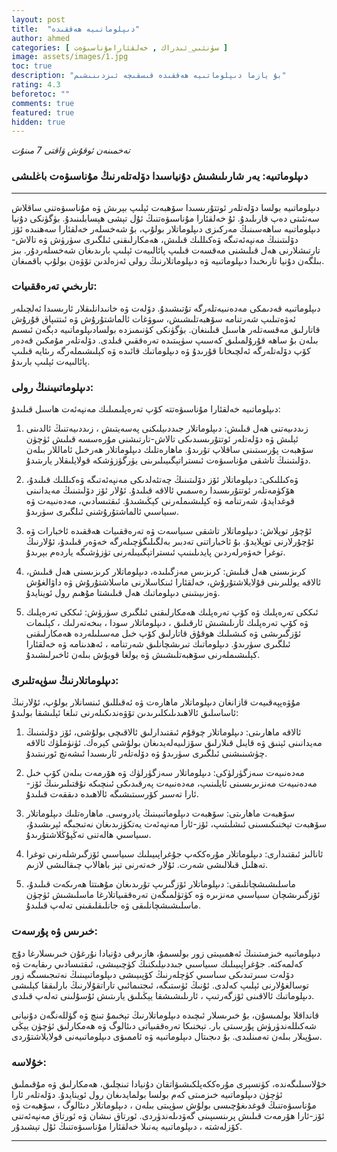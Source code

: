 ```yaml
---
layout: post
title:  "دىپلوماتىيە ھەققىدە"
author: ahmed
categories: [ سۈنئىي_ئىدراك , خەلقئارامۇناسىۋەت ]
image: assets/images/1.jpg
toc: true
description: "بۇ يازما دىپلوماتىيە ھەققىدە قىسقىچە ئىزدىنىشىم"
rating: 4.3
beforetoc: ""
comments: true
featured: true
hidden: true
---
```

_تەخمىنەن ئوقۇش ۋاقتى 7 مىنۇت_

### دىپلوماتىيە: يەر شارىلىشىش دۇنياسىدا دۆلەتلەرنىڭ مۇناسىۋەت باغلىشى

---

دىپلوماتىيە بولسا دۆلەتلەر ئوتتۇرىسىدا سۆھبەت ئېلىپ بېرىش ۋە مۇناسىۋەتنى ساقلاش سەنئىتى دەپ قارىلىدۇ. ئۇ خەلقئارا مۇناسىۋەتنىڭ ئۇل تېشى ھېسابلىنىدۇ. بۈگۈنكى دۇنيا دىپلوماتىيە ساھەسىنىڭ مەركىزى دىپلوماتلار بولۇپ، بۇ شەخسلەر خەلقئارا سەھنىدە ئۆز دۆلىتىنىڭ مەنپەئەتىگە ۋەكىللىك قىلىش، ھەمكارلىقنى ئىلگىرى سۈرۈش ۋە تالاش-تارتىشلارنى ھەل قىلىشنى مەقسەت قىلىپ پائالىيەت ئېلىپ بارىدىغان شەخسلەردۇر. بىز بىلگەن دۇنيا تارىخىدا دىپلوماتىيە ۋە دىپلوماتلارنىڭ رولى ئەزەلدىن تۆۋەن بولۇپ باقمىغان.

###  تارىخىي تەرەققىيات:

دىپلوماتىيە قەدىمكى مەدەنىيەتلەرگە تۇتىشىدۇ. دۆلەت ۋە خانىدانلىقلار ئارىسىدا ئەلچىلەر ئەۋەتىلىپ شەرتنامە سۆھبەتلىشىش، سوۋغات ئالماشتۇرۇش ۋە ئىتتىپاق قۇرۇش قاتارلىق مەقسەتلەر ھاسىل قىلىنغان. بۈگۈنكى كۈنىمىزدە بولسادىپلوماتىيە دېگەن ئىسىم بىلەن بۇ ساھە قۇرۇلمىلىق كەسىپ سۈپىتىدە تەرەققىي قىلدى. دۆلەتلەر مۇمكىن قەدەر كۆپ دۆلەتلەرگە ئەلچىخانا قۇرىدۇ ۋە دىپلوماتىك قائىدە ۋە كېلىشىملەرگە رىئايە قىلىپ پائالىيەت ئېلىپ بارىدۇ.

###  دىپلوماتىيىنىڭ رولى:

دىپلوماتىيە خەلقئارا مۇناسىۋەتتە كۆپ تەرەپلىمىلىك مەنپەئەت ھاسىل قىلىدۇ:

1. زىددىيەتنى ھەل قىلىش:  دىپلوماتلار جىددىيلىكنى پەسەيتىش ، زىددىيەتنىڭ ئالدىنى ئېلىش ۋە دۆلەتلەر ئوتتۇرىسىدىكى تالاش-تارتىشنى مۇرەسسە قىلىش ئۈچۈن سۆھبەت پۇرسىتىنى ساقلاپ تۇرىدۇ. ماھارەتلىك دىپلوماتلار ھەرخىل ئاماللار بىلەن دۆلىتىنىڭ تاشقى مۇناسىۋەت ئىستراتېگىيىلىرىنى يۈرگۈزۈشكە قولايلىقلار يارىتىدۇ.

2. ۋەكىللىكى:  دىپلوماتلار ئۆز دۆلىتىنىڭ چەتئەلدىكى مەنپەئەتىگە ۋەكىللىك قىلىدۇ، ھۆكۈمەتلەر ئوتتۇرىسىدا رەسمىي ئالاقە قىلىدۇ. ئۇلار ئۆز دۆلىتىنىڭ مەيدانىنى قوغدايدۇ، شەرتنامە ۋە كېلىشىملەرنى كېڭىشىدۇ. ئىقتىسادىي، مەدەنىيەت ۋە سىياسىي ئالماشتۇرۇشنى ئىلگىرى سۈرىدۇ.

3. ئۇچۇر توپلاش:  دىپلوماتلار تاشقى سىياسەت ۋە تەرەققىيات ھەققىدە ئاخبارات ۋە ئۇچۇرلارنى توپلايدۇ. بۇ ئاخباراتنى تەدبىر بەلگىلىگۈچىلەرگە خەۋەر قىلىدۇ، ئۇلارنىڭ توغرا خەۋەرلەردىن پايدىلىنىپ ئىستراتېگىيىلەرنى تۈزۈشىگە ياردەم بېرىدۇ.

4. كرىزىسنى ھەل قىلىش:  كرىزىس مەزگىلىدە، دىپلوماتلار كرىزىسنى ھەل قىلىش، ئالاقە يوللىرىنى قۇلايلاشتۇرۇش، خەلقئارا ئىنكاسلارنى ماسلاشتۇرۇش ۋە داۋالغۇش ۋەزىيىتىنى دىپلوماتىك ھەل قىلىشتا مۇھىم رول ئوينايدۇ.

5. ئىككى تەرەپلىك ۋە كۆپ تەرەپلىك ھەمكارلىقنى ئىلگىرى سۈرۈش:  ئىككى تەرەپلىك ۋە كۆپ تەرەپلىك ئارىلىشىش ئارقىلىق ، دىپلوماتلار سودا ، بىخەتەرلىك ، كېلىمات ئۆزگىرىشى ۋە كىشىلىك ھوقۇق قاتارلىق كۆپ خىل مەسىلىلەردە ھەمكارلىقنى ئىلگىرى سۈرىدۇ. دىپلوماتىك تىرىشچانلىق شەرتنامە ، ئەھدىنامە ۋە خەلقئارا كېلىشىملەرنى سۆھبەتلىشىش ۋە يولغا قويۇش بىلەن ئاخىرلىشىدۇ.

### دىپلوماتلارنىڭ سۈپەتلىرى:


مۇۋەپپەقىيەت قازانغان دىپلوماتلار ماھارەت ۋە ئەقىللىق ئىنسانلار بولۇپ، ئۇلارنىڭ ئاساسلىق ئالاھىدىلىكلىرىدىن تۆۋەندىكىلەرنى تىلغا ئېلىشقا بولىدۇ:

1. ئالاقە ماھارىتى:  دىپلوماتلار چوقۇم ئىقتىدارلىق ئالاقىچى بولۇشى، ئۆز دۆلىتىنىڭ مەيدانىنى ئېنىق ۋە قايىل قىلارلىق سۆزلىيەلەيدىغان بولۇشى كېرەك. ئۈنۈملۈك ئالاقە چۈشىنىشنى ئىلگىرى سۈرىدۇ ۋە دۆلەتلەر ئارىسىدا ئىشەنچ ئورنىتىدۇ.

2.  مەدەنىيەت سەزگۈرلۈكى:  دىپلوماتلار سەزگۈرلۈك ۋە ھۆرمەت بىلەن كۆپ خىل مەدەنىيەت مەنزىرىسىنى ئايلىنىپ، مەدەنىيەت پەرقىدىكى ئىنچىكە نۇقتىلىرىنىڭ ئۆز-ئارا تەسىر كۆرسىتىشىگە ئالاھىدە دىققەت قىلىدۇ.

3. سۆھبەت ماھارىتى:  سۆھبەت دىپلوماتىيىنىڭ يادروسى. ماھارەتلىك دىپلوماتلار سۆھبەت تېخنىكىسىنى ئىشلىتىپ، ئۆز-ئارا مەنپەئەت يەتكۈزىدىغان نەتىجىگە ئېرىشىدۇ، سىياسىي ھالەتنى تەڭپۇڭلاشتۇرىدۇ.

4. ئانالىز ئىقتىدارى:  دىپلوماتلار مۇرەككەپ جۇغراپىيىلىك سىياسىي ئۆزگىرشلەرنى توغرا تەھلىل قىلالىشى شەرت. ئۇلار خەتەرنى تېز باھالاپ چىقالىشى لازىم.

5. ماسلىشىشچانلىقى:  دىپلوماتلار ئۆزگىرىپ تۇرىدىغان مۇھىتتا ھەرىكەت قىلىدۇ، ئۆزگىرىشچان سىياسىي مەنزىرە ۋە كۈتۈلمىگەن تەرەققىياتلارغا ماسلىشىش ئۈچۈن ماسلىشىشچانلىقى ۋە جانلىقلىقىنى تەلەپ قىلىدۇ.

### خىرىس ۋە پۇرسەت:

دىپلوماتىيە خىزمىتىنىڭ  ئەھمىيىتى زور بولسىمۇ، ھازىرقى دۇنيادا نۇرغۇن خىرىسلارغا دۇچ كەلمەكتە. جۇغراپىيىلىك سىياسىي جىددىيلىكنىڭ كۈچىيىشى، ئىقتىسادىي رىقابەت ۋە دۆلەت سىرتىدىكى سىاسىي كۈچلەرنىڭ كۆپىيىشى دىپلوماتىيىنىڭ نەتىجىسىگە زور توسالغۇلارنى ئېلىپ كەلدى. ئۇنىڭ ئۈستىگە، ئىجتىمائىي تاراتقۇلارنىڭ بارلىققا كېلىشى دىپلوماتىك ئالاقىنى ئۆزگەرتىپ ، ئارىلىشىشقا يېڭىلىق يارىتىش ئۇسۇلىنى تەلەپ قىلدى.

قانداقلا بولمىسۇن، بۇ خىرىسلار ئىچىدە دىپلوماتلارنىڭ تېخىمۇ تىنچ ۋە گۈللەنگەن دۇنيانى شەكىللەندۈرۈش پۇرسىتى بار. تېخنىكا تەرەققىياتى دىئالوگ ۋە ھەمكارلىق ئۈچۈن يېڭى سۇپىلار بىلەن تەمىنلىدى. بۇ دىجىتال دىپلوماتىيە ۋە ئاممىۋى دىپلوماتىيەنى قولايلاشتۇردى.

### خۇلاسە:

خۇلاسىلىگەندە، كۈنسېرى مۇرەككەپلكىشىۋاتقان دۇنيادا تىنچلىق، ھەمكارلىق ۋە مۇقىملىق ئۈچۈن دىپلوماتىيە خىزمىتى كەم بولسا بولمايدىغان رول ئوينايدۇ. دۆلەتلەر ئارا مۇناسىۋەتنىڭ قوغدىغۇچىسى بولۇش سۈپىتى بىلەن ، دىپلوماتلار دىئالوگ ، سۆھبەت ۋە ئۆز-ئارا ھۆرمەت قىلىش پرىنسىپىنى گەۋدىلەندۈردى. ئورتاق نىشان ۋە ئورتاق مەنپەئەتنى كۆزلەشتە ، دىپلوماتىيە يەنىلا خەلقئارا مۇناسىۋەتنىڭ ئۇل تېشىدۇر.

---




<style type="text/css" media="screen">
.row {
	direction: rtl !important;
	text-align: justify !important;
	font-family: 'alkatip' !important;
    text-indent: 30px !important;
}
</style>